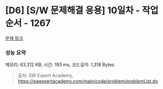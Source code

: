 # [D6] [S/W 문제해결 응용] 10일차 - 작업순서 - 1267 

[문제 링크](https://swexpertacademy.com/main/code/problem/problemDetail.do?contestProbId=AV18TrIqIwUCFAZN) 

### 성능 요약

메모리: 63,312 KB, 시간: 193 ms, 코드길이: 1,318 Bytes



> 출처: SW Expert Academy, https://swexpertacademy.com/main/code/problem/problemList.do